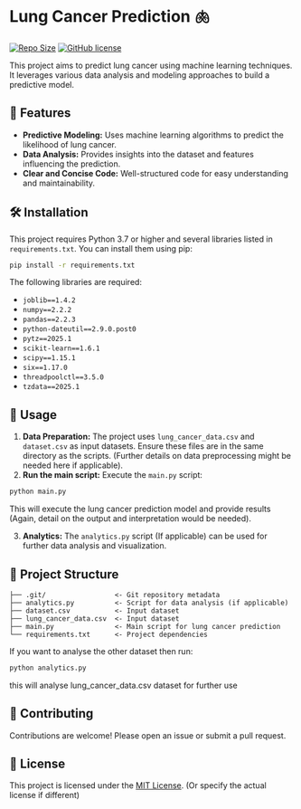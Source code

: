# Lung Cancer Prediction 🫁

[![Repo Size](https://img.shields.io/github/repo-size/Samiul-Islam-123/lung-cancer-prediction?style=flat-square)](https://github.com/Samiul-Islam-123/lung-cancer-prediction)
[![GitHub license](https://img.shields.io/github/license/Samiul-Islam-123/lung-cancer-prediction?style=flat-square)](https://github.com/Samiul-Islam-123/lung-cancer-prediction/blob/main/LICENSE)


This project aims to predict lung cancer using machine learning techniques.  It leverages various data analysis and modeling approaches to build a predictive model.

## 🚀 Features

* **Predictive Modeling:** Uses machine learning algorithms to predict the likelihood of lung cancer.
* **Data Analysis:**  Provides insights into the dataset and features influencing the prediction.
* **Clear and Concise Code:**  Well-structured code for easy understanding and maintainability.


## 🛠️ Installation

This project requires Python 3.7 or higher and several libraries listed in `requirements.txt`.  You can install them using pip:

```bash
pip install -r requirements.txt
```

The following libraries are required:

* `joblib==1.4.2`
* `numpy==2.2.2`
* `pandas==2.2.3`
* `python-dateutil==2.9.0.post0`
* `pytz==2025.1`
* `scikit-learn==1.6.1`
* `scipy==1.15.1`
* `six==1.17.0`
* `threadpoolctl==3.5.0`
* `tzdata==2025.1`


## 🎈 Usage

1. **Data Preparation:** The project uses `lung_cancer_data.csv` and `dataset.csv` as input datasets. Ensure these files are in the same directory as the scripts.  (Further details on data preprocessing might be needed here if applicable).
2. **Run the main script:** Execute the `main.py` script:

```bash
python main.py
```

This will execute the lung cancer prediction model and provide results (Again, detail on the output and interpretation would be needed).


3. **Analytics:** The `analytics.py` script (If applicable) can be used for further data analysis and visualization.


## 📁 Project Structure

```
├── .git/                 <- Git repository metadata
├── analytics.py          <- Script for data analysis (if applicable)
├── dataset.csv           <- Input dataset
├── lung_cancer_data.csv  <- Input dataset
├── main.py               <- Main script for lung cancer prediction
└── requirements.txt      <- Project dependencies
```
If you want to analyse the other dataset then run:

```bash
python analytics.py
```

this will analyse lung_cancer_data.csv dataset for further use

## 🤝 Contributing

Contributions are welcome! Please open an issue or submit a pull request.


## 📄 License

This project is licensed under the [MIT License](https://github.com/Samiul-Islam-123/lung-cancer-prediction/blob/main/LICENSE).  (Or specify the actual license if different)
